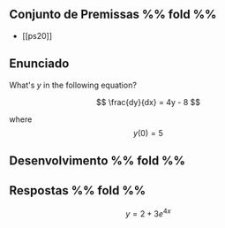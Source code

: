 ## Conjunto de Premissas %% fold %%
- [[ps20]]

## Enunciado
What's $y$ in the following equation?

$$
\frac{dy}{dx} = 4y - 8
$$

where
$$
y(0) = 5
$$

## Desenvolvimento %% fold %%

## Respostas %% fold %%
$$y = 2 + 3e^{4x}$$

